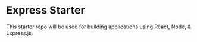 # Express Starter

This starter repo will be used for building applications using React, Node, & Express.js.
